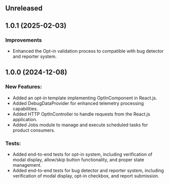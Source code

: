## Unreleased

## 1.0.1 (2025-02-03)

### Improvements
- Enhanced the Opt-in validation process to compatible with bug detector and reporter system.

## 1.0.0 (2024-12-08)

### New Features:
- Added an opt-in template implementing OptInComponent in React.js.
- Added DebugDataProvider for enhanced telemetry processing capabilities.
- Added HTTP OptInController to handle requests from the React.js application.
- Added Jobs module to manage and execute scheduled tasks for product consumers.

### Tests:
- Added end-to-end tests for opt-in system, including verification of modal display, allow/skip button functionality, and proper state management.
- Added end-to-end tests for bug detector and reporter system, including verification of modal display, opt-in checkbox, and report submission.
